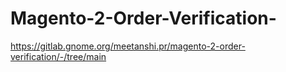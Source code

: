 # Magento-2-Order-Verification-
https://gitlab.gnome.org/meetanshi.pr/magento-2-order-verification/-/tree/main
